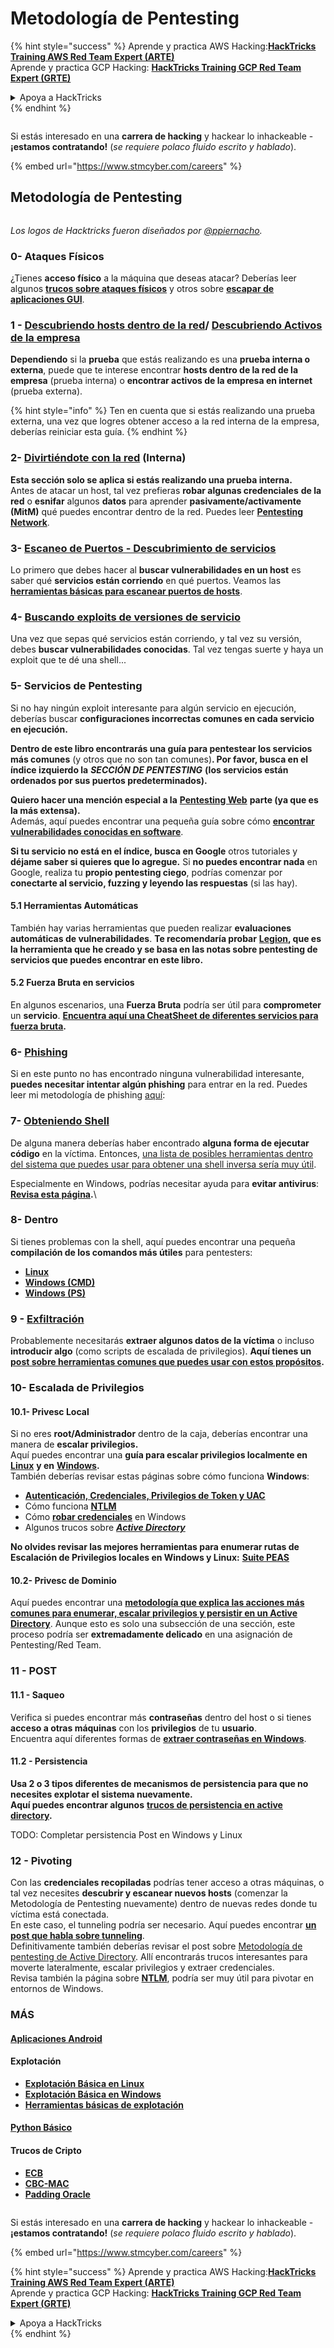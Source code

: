 # Metodología de Pentesting

{% hint style="success" %}
Aprende y practica AWS Hacking:<img src="../.gitbook/assets/arte.png" alt="" data-size="line">[**HackTricks Training AWS Red Team Expert (ARTE)**](https://training.hacktricks.xyz/courses/arte)<img src="../.gitbook/assets/arte.png" alt="" data-size="line">\
Aprende y practica GCP Hacking: <img src="../.gitbook/assets/grte.png" alt="" data-size="line">[**HackTricks Training GCP Red Team Expert (GRTE)**<img src="../.gitbook/assets/grte.png" alt="" data-size="line">](https://training.hacktricks.xyz/courses/grte)

<details>

<summary>Apoya a HackTricks</summary>

* Revisa los [**planes de suscripción**](https://github.com/sponsors/carlospolop)!
* **Únete al** 💬 [**grupo de Discord**](https://discord.gg/hRep4RUj7f) o al [**grupo de telegram**](https://t.me/peass) o **síguenos** en **Twitter** 🐦 [**@hacktricks\_live**](https://twitter.com/hacktricks\_live)**.**
* **Comparte trucos de hacking enviando PRs a los** [**HackTricks**](https://github.com/carlospolop/hacktricks) y [**HackTricks Cloud**](https://github.com/carlospolop/hacktricks-cloud) repos de github.

</details>
{% endhint %}

<figure><img src="../.gitbook/assets/image (1) (1) (1) (1) (1) (1) (1) (1) (1) (1).png" alt=""><figcaption></figcaption></figure>

Si estás interesado en una **carrera de hacking** y hackear lo inhackeable - **¡estamos contratando!** (_se requiere polaco fluido escrito y hablado_).

{% embed url="https://www.stmcyber.com/careers" %}

## Metodología de Pentesting

<figure><img src="../.gitbook/assets/HACKTRICKS-logo.svg" alt=""><figcaption></figcaption></figure>

_Los logos de Hacktricks fueron diseñados por_ [_@ppiernacho_](https://www.instagram.com/ppieranacho/)_._

### 0- Ataques Físicos

¿Tienes **acceso físico** a la máquina que deseas atacar? Deberías leer algunos [**trucos sobre ataques físicos**](../hardware-physical-access/physical-attacks.md) y otros sobre [**escapar de aplicaciones GUI**](../hardware-physical-access/escaping-from-gui-applications.md).

### 1 - [Descubriendo hosts dentro de la red](pentesting-network/#discovering-hosts)/ [Descubriendo Activos de la empresa](external-recon-methodology/)

**Dependiendo** si la **prueba** que estás realizando es una **prueba interna o externa**, puede que te interese encontrar **hosts dentro de la red de la empresa** (prueba interna) o **encontrar activos de la empresa en internet** (prueba externa).

{% hint style="info" %}
Ten en cuenta que si estás realizando una prueba externa, una vez que logres obtener acceso a la red interna de la empresa, deberías reiniciar esta guía.
{% endhint %}

### **2-** [**Divirtiéndote con la red**](pentesting-network/) **(Interna)**

**Esta sección solo se aplica si estás realizando una prueba interna.**\
Antes de atacar un host, tal vez prefieras **robar algunas credenciales** **de la red** o **esnifar** algunos **datos** para aprender **pasivamente/activamente (MitM)** qué puedes encontrar dentro de la red. Puedes leer [**Pentesting Network**](pentesting-network/#sniffing).

### 3- [Escaneo de Puertos - Descubrimiento de servicios](pentesting-network/#scanning-hosts)

Lo primero que debes hacer al **buscar vulnerabilidades en un host** es saber qué **servicios están corriendo** en qué puertos. Veamos las [**herramientas básicas para escanear puertos de hosts**](pentesting-network/#scanning-hosts).

### **4-** [Buscando exploits de versiones de servicio](search-exploits.md)

Una vez que sepas qué servicios están corriendo, y tal vez su versión, debes **buscar vulnerabilidades conocidas**. Tal vez tengas suerte y haya un exploit que te dé una shell...

### **5-** Servicios de Pentesting

Si no hay ningún exploit interesante para algún servicio en ejecución, deberías buscar **configuraciones incorrectas comunes en cada servicio en ejecución.**

**Dentro de este libro encontrarás una guía para pentestear los servicios más comunes** (y otros que no son tan comunes)**. Por favor, busca en el índice izquierdo la** _**SECCIÓN DE PENTESTING**_ **(los servicios están ordenados por sus puertos predeterminados).**

**Quiero hacer una mención especial a la** [**Pentesting Web**](../network-services-pentesting/pentesting-web/) **parte (ya que es la más extensa).**\
Además, aquí puedes encontrar una pequeña guía sobre cómo [**encontrar vulnerabilidades conocidas en software**](search-exploits.md).

**Si tu servicio no está en el índice, busca en Google** otros tutoriales y **déjame saber si quieres que lo agregue.** Si **no puedes encontrar nada** en Google, realiza tu **propio pentesting ciego**, podrías comenzar por **conectarte al servicio, fuzzing y leyendo las respuestas** (si las hay).

#### 5.1 Herramientas Automáticas

También hay varias herramientas que pueden realizar **evaluaciones automáticas de vulnerabilidades**. **Te recomendaría probar** [**Legion**](https://github.com/carlospolop/legion)**, que es la herramienta que he creado y se basa en las notas sobre pentesting de servicios que puedes encontrar en este libro.**

#### **5.2 Fuerza Bruta en servicios**

En algunos escenarios, una **Fuerza Bruta** podría ser útil para **comprometer** un **servicio**. [**Encuentra aquí una CheatSheet de diferentes servicios para fuerza bruta**](brute-force.md)**.**

### 6- [Phishing](phishing-methodology/)

Si en este punto no has encontrado ninguna vulnerabilidad interesante, **puedes necesitar intentar algún phishing** para entrar en la red. Puedes leer mi metodología de phishing [aquí](phishing-methodology/):

### **7-** [**Obteniendo Shell**](reverse-shells/)

De alguna manera deberías haber encontrado **alguna forma de ejecutar código** en la víctima. Entonces, [una lista de posibles herramientas dentro del sistema que puedes usar para obtener una shell inversa sería muy útil](reverse-shells/).

Especialmente en Windows, podrías necesitar ayuda para **evitar antivirus**: [**Revisa esta página**](../windows-hardening/av-bypass.md)**.**\\

### 8- Dentro

Si tienes problemas con la shell, aquí puedes encontrar una pequeña **compilación de los comandos más útiles** para pentesters:

* [**Linux**](../linux-hardening/useful-linux-commands.md)
* [**Windows (CMD)**](../windows-hardening/basic-cmd-for-pentesters.md)
* [**Windows (PS)**](../windows-hardening/basic-powershell-for-pentesters/)

### **9 -** [**Exfiltración**](exfiltration.md)

Probablemente necesitarás **extraer algunos datos de la víctima** o incluso **introducir algo** (como scripts de escalada de privilegios). **Aquí tienes un** [**post sobre herramientas comunes que puedes usar con estos propósitos**](exfiltration.md)**.**

### **10- Escalada de Privilegios**

#### **10.1- Privesc Local**

Si no eres **root/Administrador** dentro de la caja, deberías encontrar una manera de **escalar privilegios.**\
Aquí puedes encontrar una **guía para escalar privilegios localmente en** [**Linux**](../linux-hardening/privilege-escalation/) **y en** [**Windows**](../windows-hardening/windows-local-privilege-escalation/)**.**\
También deberías revisar estas páginas sobre cómo funciona **Windows**:

* [**Autenticación, Credenciales, Privilegios de Token y UAC**](../windows-hardening/authentication-credentials-uac-and-efs/)
* Cómo funciona [**NTLM**](../windows-hardening/ntlm/)
* Cómo [**robar credenciales**](https://github.com/carlospolop/hacktricks/blob/master/generic-methodologies-and-resources/broken-reference/README.md) en Windows
* Algunos trucos sobre [_**Active Directory**_](../windows-hardening/active-directory-methodology/)

**No olvides revisar las mejores herramientas para enumerar rutas de Escalación de Privilegios locales en Windows y Linux:** [**Suite PEAS**](https://github.com/carlospolop/privilege-escalation-awesome-scripts-suite)

#### **10.2- Privesc de Dominio**

Aquí puedes encontrar una [**metodología que explica las acciones más comunes para enumerar, escalar privilegios y persistir en un Active Directory**](../windows-hardening/active-directory-methodology/). Aunque esto es solo una subsección de una sección, este proceso podría ser **extremadamente delicado** en una asignación de Pentesting/Red Team.

### 11 - POST

#### **11**.1 - Saqueo

Verifica si puedes encontrar más **contraseñas** dentro del host o si tienes **acceso a otras máquinas** con los **privilegios** de tu **usuario**.\
Encuentra aquí diferentes formas de [**extraer contraseñas en Windows**](https://github.com/carlospolop/hacktricks/blob/master/generic-methodologies-and-resources/broken-reference/README.md).

#### 11.2 - Persistencia

**Usa 2 o 3 tipos diferentes de mecanismos de persistencia para que no necesites explotar el sistema nuevamente.**\
**Aquí puedes encontrar algunos** [**trucos de persistencia en active directory**](../windows-hardening/active-directory-methodology/#persistence)**.**

TODO: Completar persistencia Post en Windows y Linux

### 12 - Pivoting

Con las **credenciales recopiladas** podrías tener acceso a otras máquinas, o tal vez necesites **descubrir y escanear nuevos hosts** (comenzar la Metodología de Pentesting nuevamente) dentro de nuevas redes donde tu víctima está conectada.\
En este caso, el tunneling podría ser necesario. Aquí puedes encontrar [**un post que habla sobre tunneling**](tunneling-and-port-forwarding.md).\
Definitivamente también deberías revisar el post sobre [Metodología de pentesting de Active Directory](../windows-hardening/active-directory-methodology/). Allí encontrarás trucos interesantes para moverte lateralmente, escalar privilegios y extraer credenciales.\
Revisa también la página sobre [**NTLM**](../windows-hardening/ntlm/), podría ser muy útil para pivotar en entornos de Windows.

### MÁS

#### [Aplicaciones Android](../mobile-pentesting/android-app-pentesting/)

#### **Explotación**

* [**Explotación Básica en Linux**](broken-reference/)
* [**Explotación Básica en Windows**](../binary-exploitation/windows-exploiting-basic-guide-oscp-lvl.md)
* [**Herramientas básicas de explotación**](../binary-exploitation/basic-stack-binary-exploitation-methodology/tools/)

#### [**Python Básico**](python/)

#### **Trucos de Cripto**

* [**ECB**](../crypto-and-stego/electronic-code-book-ecb.md)
* [**CBC-MAC**](../crypto-and-stego/cipher-block-chaining-cbc-mac-priv.md)
* [**Padding Oracle**](../crypto-and-stego/padding-oracle-priv.md)

<figure><img src="../.gitbook/assets/image (1) (1) (1) (1) (1) (1) (1) (1) (1) (1).png" alt=""><figcaption></figcaption></figure>

Si estás interesado en una **carrera de hacking** y hackear lo inhackeable - **¡estamos contratando!** (_se requiere polaco fluido escrito y hablado_).

{% embed url="https://www.stmcyber.com/careers" %}

{% hint style="success" %}
Aprende y practica AWS Hacking:<img src="../.gitbook/assets/arte.png" alt="" data-size="line">[**HackTricks Training AWS Red Team Expert (ARTE)**](https://training.hacktricks.xyz/courses/arte)<img src="../.gitbook/assets/arte.png" alt="" data-size="line">\
Aprende y practica GCP Hacking: <img src="../.gitbook/assets/grte.png" alt="" data-size="line">[**HackTricks Training GCP Red Team Expert (GRTE)**<img src="../.gitbook/assets/grte.png" alt="" data-size="line">](https://training.hacktricks.xyz/courses/grte)

<details>

<summary>Apoya a HackTricks</summary>

* Revisa los [**planes de suscripción**](https://github.com/sponsors/carlospolop)!
* **Únete al** 💬 [**grupo de Discord**](https://discord.gg/hRep4RUj7f) o al [**grupo de telegram**](https://t.me/peass) o **síguenos** en **Twitter** 🐦 [**@hacktricks\_live**](https://twitter.com/hacktricks\_live)**.**
* **Comparte trucos de hacking enviando PRs a los** [**HackTricks**](https://github.com/carlospolop/hacktricks) y [**HackTricks Cloud**](https://github.com/carlospolop/hacktricks-cloud) repos de github.

</details>
{% endhint %}
